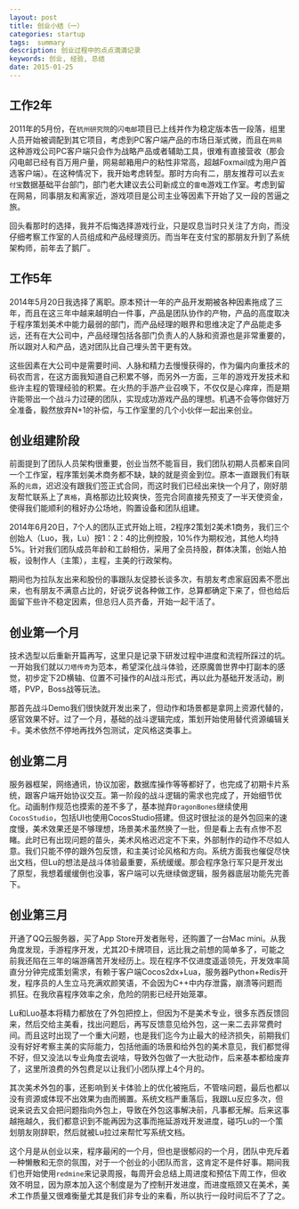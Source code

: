 ```yaml
---
layout: post
title: 创业小结（一）
categories: startup
tags:  summary
description: 创业过程中的点点滴滴记录
keywords: 创业, 经验, 总结
date: 2015-01-25
---
```


## 工作2年

2011年的5月份，在`杭州研究院`的`闪电邮`项目已上线并作为稳定版本告一段落，组里人员开始被调配到其它项目，考虑到PC客户端产品的市场日渐式微，而且在`网易`这种游戏公司PC客户端只会作为战略产品或者辅助工具，很难有直接营收（那会闪电邮已经有百万用户量，网易邮箱用户的粘性非常高，超越Foxmail成为用户首选客户端）。在这种情况下，我开始考虑转型。那时方向有二，朋友推荐可以去`支付宝`数据基础平台部门，部门老大建议去公司新成立的`雷电`游戏工作室。考虑到留在网易，同事朋友和离家近，游戏项目是公司主业等因素下开始了又一段的苦逼之旅。

回头看那时的选择，我并不后悔选择游戏行业，只是叹息当时只关注了方向，而没仔细考察工作室的人员组成和产品经理资历。而当年在支付宝的那朋友升到了系统架构师，前年去了鹅厂。

<!--more-->

## 工作5年

2014年5月20日我选择了离职。原本预计一年的产品开发期被各种因素拖成了三年，而且在这三年中越来越明白一件事，产品是团队协作的产物，产品的高度取决于程序策划美术中能力最弱的部门，而产品经理的眼界和思维决定了产品能走多远，还有在大公司中，产品经理包括各部门负责人的人脉和资源也是非常重要的，所以跟对人和产品，选对团队比自己埋头苦干更有效。

这些因素在大公司中是需要时间、人脉和精力去慢慢获得的，作为偏内向重技术的码农而言，在这方面我知道自己积累不够，而另外一方面，三年的游戏开发技术和些许主程的管理经验的积累。在火热的手游产业召唤下，不仅仅是心痒痒，而是期许能带出一个战斗力过硬的团队，实现成功游戏产品的理想。机遇不会等你做好万全准备，毅然放弃N+1的补偿，与工作室里的几个小伙伴一起出来创业。

## 创业组建阶段

前面提到了团队人员架构很重要，创业当然不能盲目，我们团队初期人员都来自同一个工作室，程序策划美术商务都不缺，缺的就是资金到位。原本一直跟我们有联系的`元鼎`，迟迟没有跟我们签正式合同，而这时我们已经出来快一个月了，刚好朋友帮忙联系上了`真格`，真格那边比较爽快，签完合同直接先预支了一半天使资金，使得我们能顺利的租好办公场地，购置设备和团队组建。

2014年6月20日，7个人的团队正式开始上班，2程序2策划2美术1商务，我们三个创始人（Luo，我，Lu）按1：2：4的比例控股，10%作为期权池，其他人均持5%。针对我们团队成员年龄和工龄相仿，采用了全员持股，群体决策，创始人拍板，设制作人（主策），主程，主美的行政架构。

期间也为拉队友出来和股份的事跟队友促膝长谈多次，有朋友考虑家庭因素不愿出来，也有朋友不满意占比的，好说歹说各种做工作，总算都确定下来了，但也给后面留下些许不稳定因素，但总归人员齐备，开始一起干活了。

## 创业第一个月

技术选型以后重新开篇再写，这里只是记录下研发过程中进度和流程所踩过的坑。一开始我们就以`刀塔传奇`为范本，希望深化战斗体验，还原魔兽世界中打副本的感觉，初步定下2D横轴、位置不可操作的AI战斗形式，再以此为基础开发活动，刷塔，PVP，Boss战等玩法。

那首先战斗Demo我们很快就开发出来了，但动作和场景都是拿网上资源代替的，感官效果不好。过了一个月，基础的战斗逻辑完成，策划开始使用替代资源编辑关卡。美术依然不停地再找外包测试，定风格这类事上。

## 创业第二月

服务器框架，网络通讯，协议加密，数据库操作等等都好了，也完成了初期卡片系统，跟客户端开始协议交互。第一阶段的战斗逻辑的需求也完成了，开始细节优化。动画制作规范也摸索的差不多了，基本抛弃`DragonBones`继续使用`CocosStudio`，包括UI也使用CocosStudio搭建。但这时很扯淡的是外包回来的速度慢，美术效果还是不够理想，场景美术虽然换了一批，但是看上去有点惨不忍睹。此时已有出现问题的苗头，美术风格迟迟定不下来，外部制作的动作不尽如人意。我们只能不停的跟外包反馈，和主美讨论风格和方向。系统方面我也催促尽快出文档，但Lu的想法是战斗体验最重要，系统缓缓。那会程序急行军只是开发出了原型，我想着缓缓倒也没事，客户端可以先继续做逻辑，服务器底层功能先完善下。

## 创业第三月

开通了QQ云服务器，买了App Store开发者账号，还购置了一台Mac mini。从我角度发现，手游程序开发，尤其2D卡牌项目，远比我之前想的简单多了，可能之前我还陷在三年的端游痛苦开发经历上。现在程序不仅进度遥遥领先，开发效率简直分分钟完成策划需求，有赖于客户端Cocos2dx+Lua，服务器Python+Redis开发，程序员的人生立马充满欢颜笑语，不会因为C++中内存泄露，崩溃等问题而抓狂。在我欣喜程序效率之余，危险的阴影已经开始笼罩。

Lu和Luo基本将精力都放在了外包把控上，但因为不是美术专业，很多东西反馈回来，然后交给主美看，找出问题后，再写反馈意见给外包，这一来二去非常费时间。而且这时出现了一个重大问题，也是我们迄今为止最大的经济损失，前期我们没有好好考察主美的实际能力，包括他画的场景和给外包的美术意见，我们都觉得不好，但又没法以专业角度去说啥，导致外包做了一大批动作，后来基本都给废弃了，这里所浪费的外包费足以让我们小团队撑上4个月的。

其次美术外包的事，还影响到关卡体验上的优化被拖后，不管啥问题，最后也都以没有资源或体现不出效果为由而搁置。系统文档严重落后，我跟Lu反应多次，但说来说去又会把问题指向外包上，导致在外包这事解决前，凡事都无解。后来这事越拖越久，我们都意识到不能再因为这事而拖延游戏开发进度，碰巧Lu的一个策划朋友刚辞职，然后就被Lu拉过来帮忙写系统文档。

这个月是从创业以来，程序最闲的一个月，但也是很郁闷的一个月，团队中充斥着一种懒散和无奈的氛围，对于一个创业的小团队而言，这肯定不是件好事。期间我们也开始使用`redmine`来记录周报，每周开会总结上周进度和预估下周工作，但收效不明显，因为原本加入这个制度是为了控制开发进度，而进度瓶颈又在美术，美术工作质量又很难衡量尤其是我们非专业的来看，所以执行一段时间后不了了之。


